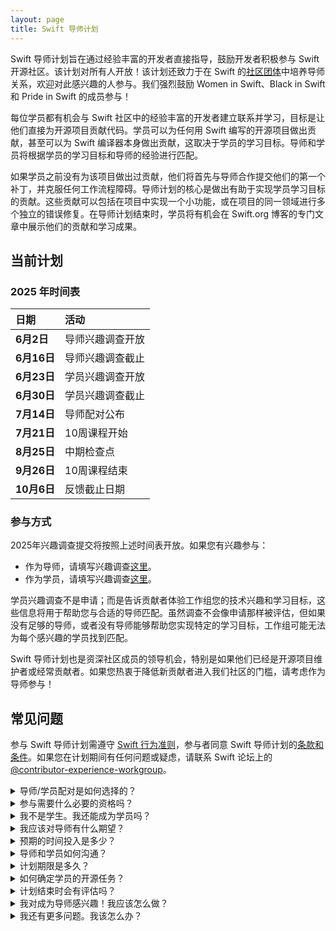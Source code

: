 ```yaml
---
layout: page
title: Swift 导师计划
---
```


Swift 导师计划旨在通过经验丰富的开发者直接指导，鼓励开发者积极参与 Swift 开源社区。该计划对所有人开放！该计划还致力于在 Swift 的[社区团体](/diversity/#community-groups)中培养导师关系，欢迎对此感兴趣的人参与。我们强烈鼓励 Women in Swift、Black in Swift 和 Pride in Swift 的成员参与！

每位学员都有机会与 Swift 社区中的经验丰富的开发者建立联系并学习，目标是让他们直接为开源项目贡献代码。学员可以为任何用 Swift 编写的开源项目做出贡献，甚至可以为 Swift 编译器本身做出贡献，这取决于学员的学习目标。导师和学员将根据学员的学习目标和导师的经验进行匹配。

如果学员之前没有为该项目做出过贡献，他们将首先与导师合作提交他们的第一个补丁，并克服任何工作流程障碍。导师计划的核心是做出有助于实现学员学习目标的贡献。这些贡献可以包括在项目中实现一个小功能，或在项目的同一领域进行多个独立的错误修复。在导师计划结束时，学员将有机会在 Swift.org 博客的专门文章中展示他们的贡献和学习成果。

## 当前计划

### 2025 年时间表

| 日期             | 活动                            |
|:-----------------|:---------------------------------|
| **6月2日**       |  导师兴趣调查开放    |
| **6月16日**      |  导师兴趣调查截止 |
| **6月23日**      |  学员兴趣调查开放    |
| **6月30日**      |  学员兴趣调查截止 |
| **7月14日**      |  导师配对公布   |
| **7月21日**      |  10周课程开始           |
| **8月25日**    |  中期检查点              |
| **9月26日** |  10周课程结束             |
| **10月6日**    |  反馈截止日期               |

### 参与方式

2025年兴趣调查提交将按照上述时间表开放。如果您有兴趣参与：

* 作为导师，请填写兴趣调查[这里][mentor survey]。
* 作为学员，请填写兴趣调查[这里][mentee survey]。

[mentor survey]: https://essentials.applesurveys.com/jfe/form/SV_0UuJQKrOLDnui7I
[mentee survey]: https://essentials.applesurveys.com/jfe/form/SV_55Z5pywWOkKTnZY

学员兴趣调查不是申请；而是告诉贡献者体验工作组您的技术兴趣和学习目标，这些信息将用于帮助您与合适的导师匹配。虽然调查不会像申请那样被评估，但如果没有足够的导师，或者没有导师能够帮助您实现特定的学习目标，工作组可能无法为每个感兴趣的学员找到匹配。

Swift 导师计划也是资深社区成员的领导机会，特别是如果他们已经是开源项目维护者或经常贡献者。如果您热衷于降低新贡献者进入我们社区的门槛，请考虑作为导师参与！

## 常见问题

参与 Swift 导师计划需遵守 [Swift 行为准则](/code-of-conduct)，参与者同意 Swift 导师计划的[条款和条件](/mentorship-tos/)。如果您在计划期间有任何问题或疑虑，请联系 Swift 论坛上的 [@contributor-experience-workgroup](https://forums.swift.org/new-message?groupname=contributor-experience-workgroup)。

<details class="download">
  <summary>导师/学员配对是如何选择的？</summary>

导师和学员各自填写兴趣调查。调查不是申请，而是告诉贡献者体验工作组参与者的兴趣、经验、学习目标等信息，这些信息将用于帮助工作组匹配导师-学员对。兴趣调查有一系列平行的问题，以帮助评估导师是否有合适的经验来帮助学员实现学习目标。例如，学员问卷询问学员对哪些具体技能/主题感兴趣，而导师问卷询问导师在哪些具体技能/主题方面有经验并可以帮助学员学习。如果没有足够的导师，或者没有合适的导师来帮助学员实现学习目标，潜在的学员将不会被匹配到导师。
</details>

<details class="download">
  <summary>参与需要什么必要的资格吗？</summary>

学员没有必要的资格要求 — 导师计划对任何18岁及以上愿意学习 Swift 的人开放！由于该计划旨在鼓励和帮助多样化的开发者克服障碍并积极参与 Swift 社区，贡献者体验工作组强烈鼓励 Women in Swift 和 Black in Swift 的成员参与。
导师必须是 Swift 社区的成员（例如，iOS 开发者、Swift 编译器贡献者等）。有导师经验是加分项，但不是必需的。
</details>

<details class="download">
  <summary>我不是学生。我还能成为学员吗？</summary>

是的！这个导师计划不仅限于学生。
</details>

<details class="download">
  <summary>我应该对导师有什么期望？</summary>

您可以期望导师在您为开源项目做出贡献时提供指导，对您的工作提供建设性反馈，分享他们自己的经验，并帮助您融入 Swift 社区！您不应该期望导师确保您的贡献被接受或为您分配工作。您也不应该期望导师直接教您。将您的导师视为助教而不是教师 — 他们可能会建议资源来帮助您学习，回答问题，并讨论您所学到的内容，但他们不期望就技术概念给您讲课。
</details>

<details class="download">
  <summary>预期的时间投入是多少？</summary>

导师每周至少需要分配半小时与学员会面。导师对可以决定如何在整个计划中分配这些时间。学员每周至少需要额外投入半小时用于他们的贡献工作。
</details>

<details class="download">
  <summary>导师和学员如何沟通？</summary>

大多数沟通预计将在 Swift 论坛上异步进行。导师对也可以决定通过视频聊天或类似方式进行"面对面"会面。
</details>

<details class="download">
  <summary>计划期限是多久？</summary>

10周。
</details>

<details class="download">
  <summary>如何确定学员的开源任务？</summary>

如果学员没有想法，项目维护者和导师可能会确定适合项目新手的入门任务。例如，一个<a href="/contributing/#good-first-issues">好的第一个问题</a>。除了初始贡献之外，导师或学员可能会建议一些在预期时间投入内可实施的小"项目"。否则，每个开源项目都有无穷无尽的问题需要修复！参与者可以依赖开源项目的问题跟踪系统来识别这些任务。
</details>

<details class="download">
  <summary>计划结束时会有评估吗？</summary>

导师计划结束时没有正式的评估。但是，所有参与者都可以选择参加退出调查。Swift.org 博客上也会有一篇文章来突出学员的贡献和学习成果。
</details>

<details class="download">
  <summary>我对成为导师感兴趣！我应该怎么做？</summary>

如果您有兴趣作为导师参与，请填写<a href="https://essentials.applesurveys.com/jfe/form/SV_3CSIxEKQmL1MVhQ">导师兴趣调查</a>。
</details>

<details class="download">
  <summary>我还有更多问题。我该怎么办？</summary>

如果您有任何其他问题，请联系 Swift 论坛上的<a href="https://forums.swift.org/new-message?groupname=contributor-experience-workgroup">@contributor-experience-workgroup</a>！
</details>
